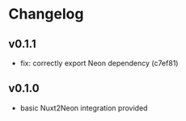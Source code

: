# Changelog

## v0.1.1
- fix: correctly export Neon dependency (c7ef81)

## v0.1.0
- basic Nuxt2Neon integration provided
